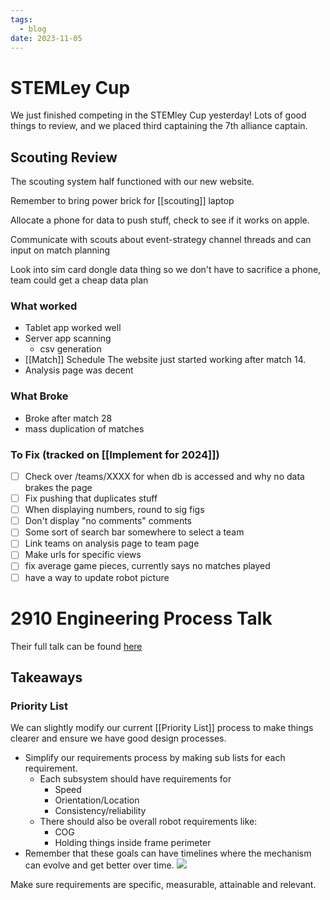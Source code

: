 ```yaml
---
tags:
  - blog
date: 2023-11-05
---
```

# STEMLey Cup

We just finished competing in the STEMley Cup yesterday! Lots of good things to review, and we placed third captaining the 7th alliance captain.

## Scouting Review

The scouting system half functioned with our new website. 

Remember to bring power brick for [[scouting]] laptop

Allocate a phone for data to push stuff, check to see if it works on apple.

Communicate with scouts about event-strategy channel threads and can input on match planning

Look into sim card dongle data thing so we don't have to sacrifice a phone, team could get a cheap data plan

### What worked

- Tablet app worked well
- Server app scanning
	- csv generation
- [[Match]] Schedule
  The website just started working after match 14.
- Analysis page was decent

### What Broke
- Broke after match 28
- mass duplication of matches
### To Fix (tracked on [[Implement for 2024]])
- [ ] Check over /teams/XXXX for when db is accessed and why no data brakes the page
- [ ] Fix pushing that duplicates stuff
- [ ] When displaying numbers, round to sig figs
- [ ] Don't display "no comments" comments
- [ ] Some sort of search bar somewhere to select a team
- [ ] Link teams on analysis page to team page
- [ ] Make urls for specific views
- [ ] fix average game pieces, currently says no matches played
- [ ] have a way to update robot picture

# 2910 Engineering Process Talk

Their full talk can be found [here](https://www.youtube.com/watch?v=RhfuKh0JkVc)

## Takeaways

### Priority List
We can slightly modify our current [[Priority List]] process to make things clearer and ensure we have good design processes.

- Simplify our requirements process by making sub lists for each requirement.
	- Each subsystem should have requirements for
		- Speed
		- Orientation/Location
		- Consistency/reliability
	- There should also be overall robot requirements like:
		- COG
		- Holding things inside frame perimeter
- Remember that these goals can have timelines where the mechanism can evolve and get better over time.
  ![](https://i.imgur.com/cfR8AuH.jpg)

Make sure requirements are specific, measurable, attainable and relevant.